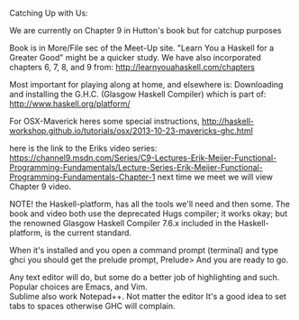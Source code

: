 Catching Up with Us:

We are currently on Chapter 9 in Hutton's book but for catchup purposes 

Book is in More/File sec of the Meet-Up site.
"Learn You a Haskell for a Greater Good" might be a quicker study. 
We have also incorporated chapters 6, 7, 8, and 9 from: http://learnyouahaskell.com/chapters

Most important for playing along at home, and elsewhere is:
Downloading and installing the G.H.C. (Glasgow Haskell Compiler) which is part of: http://www.haskell.org/platform/

For OSX-Maverick heres some special instructions, http://haskell-workshop.github.io/tutorials/osx/2013-10-23-mavericks-ghc.html

here is the link to the Eriks video series: https://channel9.msdn.com/Series/C9-Lectures-Erik-Meijer-Functional-Programming-Fundamentals/Lecture-Series-Erik-Meijer-Functional-Programming-Fundamentals-Chapter-1 
next time we meet we will view Chapter 9 video. 

NOTE! the Haskell-platform, has all the tools we'll need and then some. The book and video both use the deprecated Hugs compiler; it works okay; but the renowned Glasgow Haskell Compiler 7.6.x included in the Haskell-platform, is the current standard.

When it's installed and you open a command prompt (terminal) and type ghci you should get the prelude prompt, 
Prelude> 
And you are ready to go.


Any text editor will do, but some do a better job of highlighting and such. 
Popular choices are Emacs, and Vim.  
Sublime also work Notepad++. 
Not matter the editor 
It's a good idea to set tabs to spaces otherwise GHC will complain.






